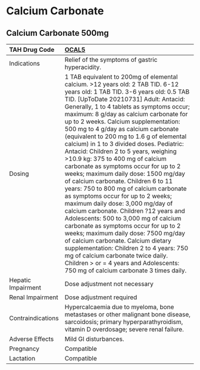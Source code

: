 # Calcium Carbonate

## Calcium Carbonate 500mg

| TAH Drug Code      | [OCAL5](https://www.tahsda.org.tw/drugs/hissearch.php?drug_code=OCAL5)                                                                                                                                                                                                                                                                                                                                                                                                                                                                                                                                                                                                                                                                                                                                                                                                                                                                                                                                                                                                                                                               |
|:-------------------|:-------------------------------------------------------------------------------------------------------------------------------------------------------------------------------------------------------------------------------------------------------------------------------------------------------------------------------------------------------------------------------------------------------------------------------------------------------------------------------------------------------------------------------------------------------------------------------------------------------------------------------------------------------------------------------------------------------------------------------------------------------------------------------------------------------------------------------------------------------------------------------------------------------------------------------------------------------------------------------------------------------------------------------------------------------------------------------------------------------------------------------------|
| Indications        | Relief of the symptoms of gastric hyperacidity.                                                                                                                                                                                                                                                                                                                                                                                                                                                                                                                                                                                                                                                                                                                                                                                                                                                                                                                                                                                                                                                                                      |
| Dosing             | 1 TAB equivalent to 200mg of elemental calcium. >12 years old: 2 TAB TID. 6-12 years old: 1 TAB TID. 3-6 years old: 0.5 TAB TID. [UpToDate 20210731] Adult: Antacid: Generally, 1 to 4 tablets as symptoms occur; maximum: 8 g/day as calcium carbonate for up to 2 weeks. Calcium supplementation: 500 mg to 4 g/day as calcium carbonate (equivalent to 200 mg to 1.6 g of elemental calcium) in 1 to 3 divided doses. Pediatric: Antacid: Children 2 to 5 years, weighing >10.9 kg: 375 to 400 mg of calcium carbonate as symptoms occur for up to 2 weeks; maximum daily dose: 1500 mg/day of calcium carbonate. Children 6 to 11 years: 750 to 800 mg of calcium carbonate as symptoms occur for up to 2 weeks; maximum daily dose: 3,000 mg/day of calcium carbonate. Children ?12 years and Adolescents: 500 to 3,000 mg of calcium carbonate as symptoms occur for up to 2 weeks; maximum daily dose: 7500 mg/day of calcium carbonate. Calcium dietary supplementation: Children 2 to 4 years: 750 mg of calcium carbonate twice daily. Children > or = 4 years and Adolescents: 750 mg of calcium carbonate 3 times daily. |
| Hepatic Impairment | Dose adjustment not necessary                                                                                                                                                                                                                                                                                                                                                                                                                                                                                                                                                                                                                                                                                                                                                                                                                                                                                                                                                                                                                                                                                                        |
| Renal Impairment   | Dose adjustment required                                                                                                                                                                                                                                                                                                                                                                                                                                                                                                                                                                                                                                                                                                                                                                                                                                                                                                                                                                                                                                                                                                             |
| Contraindications  | Hypercalcaemia due to myeloma, bone metastases or other malignant bone disease, sarcoidosis; primary hyperparathyroidism, vitamin D overdosage; severe renal failure.                                                                                                                                                                                                                                                                                                                                                                                                                                                                                                                                                                                                                                                                                                                                                                                                                                                                                                                                                                |
| Adverse Effects    | Mild GI disturbances.                                                                                                                                                                                                                                                                                                                                                                                                                                                                                                                                                                                                                                                                                                                                                                                                                                                                                                                                                                                                                                                                                                                |
| Pregnancy          | Compatible                                                                                                                                                                                                                                                                                                                                                                                                                                                                                                                                                                                                                                                                                                                                                                                                                                                                                                                                                                                                                                                                                                                           |
| Lactation          | Compatible                                                                                                                                                                                                                                                                                                                                                                                                                                                                                                                                                                                                                                                                                                                                                                                                                                                                                                                                                                                                                                                                                                                           |

